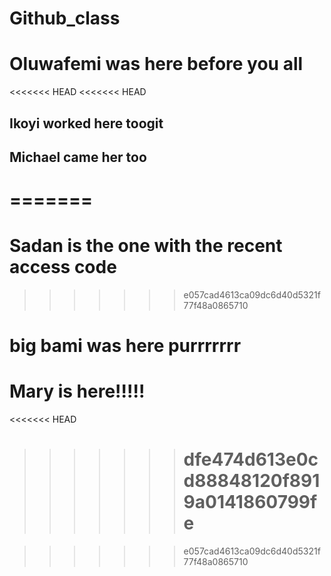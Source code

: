 # Github_class

# Oluwafemi was here before you all

<<<<<<< HEAD
<<<<<<< HEAD

## Ikoyi worked here toogit

## Michael came her too

# =======

# Sadan is the one with the recent access code

> > > > > > > e057cad4613ca09dc6d40d5321f77f48a0865710

# big bami was here purrrrrrr

# Mary is here!!!!!

<<<<<<< HEAD

> > > > > > > # dfe474d613e0cd88848120f8919a0141860799fe

> > > > > > > e057cad4613ca09dc6d40d5321f77f48a0865710
